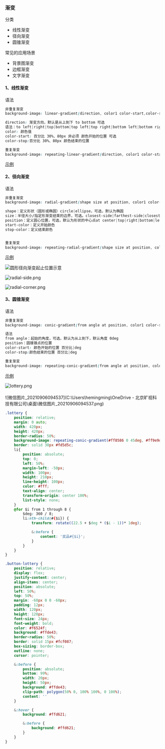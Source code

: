 ### 渐变

分类

- 线性渐变
- 径向渐变
- 圆锥渐变

常见的应用场景

- 背景图渐变
- 边框渐变
- 文字渐变



#### 1、线性渐变

语法

```css
非重复渐变
background-image: linear-gradient(direction, color1 color-start,color-stop,color2 color-start,color-stop,color3 color-start,color-stop...);

direction: 渐变方向，默认是从上到下 to bottom 可选
语法：to left|right|top|bottom|top left|top right|bottom left|bottom right
color: 颜色值
color-start: 百分比 30%、80px 非必须 颜色开始的位置 可选
color-stop:百分比 30%、80px 颜色结束的位置

重复渐变
background-image: repeating-linear-gradient(direction, color1 color-start,color-stop,color2 color-start,color-stop,color3 color-start,color-stop...);
```

[示例](../static-pages/css-gradient-example.html/#example1)

#### 2、径向渐变

语法

```css
非重复渐变
background-image: radial-gradient(shape size at position, color1 color-start,color-stop,color2 color-start,color-stop...);

shape：定义形状（圆形或椭圆）circle|ellipse，可选，默认为椭圆 
size：半径大小/指定形渐变结束的边界，可选。closest-side|farthest-side|closest-corner|farthest-corner|具体数值、一个值为圆|两个值为椭圆 默认值为
position：定义圆心位置，可选，默认为形状的中心点at center|top|right|bottom|left|top left|top right|bottom left|bottom right|具体数值
start-color：定义开始颜色
stop-color：定义结束颜色


重复渐变
background-image: repeating-radial-gradient(shape size at position, color1 color-start,color-stop,color2 color-start,color-stop...);
```

[示例](../static-pages/css-gradient-example.html)

![圆形径向渐变起止位置示意](https://image.zhangxinxu.com/image/blog/201711/circle-gradient-end.png)

![radial-side.png](https://segmentfault.com/img/remote/1460000021694788)



![radial-corner.png](https://segmentfault.com/img/remote/1460000021745376)

#### 3、圆锥渐变

语法

```css
非重复渐变
background-image: conic-gradient(from angle at position, color1 color-start color-stop,color2 color-start color-stop,color3 color-start color-stop... )

语法
from angle：起始的角度，可选，默认为从上到下，默认角度 0deg
position：圆锥锥点的位置
color-start: 颜色开始的位置 百分比|deg
color-stop:颜色结束的位置 百分比|deg

重复渐变
background-image: repeating-conic-gradient(from angle at position, color1 color-start,color-stop,color2 color-start,color-stop,color3 color-start,color-stop... )
```

[示例](../static-pages/css-gradient-example.html)

![lottery.png](https://segmentfault.com/img/remote/1460000021731406)



#### 

![微信图片_20210906094537](C:\Users\hemingming\OneDrive - 北京旷视科技有限公司\桌面\微信图片_20210906094537.png)



```css
.lottery {
    position: relative;
    margin: 0 auto;
    width: 420px;
    height: 420px;
    border-radius: 50%;
    background-image: repeating-conic-gradient(#ff8586 0 45deg, #ff9e9d 45deg 90deg);
    border: solid 30px #fd5d5c;
    li{
        position: absolute;
        top: 0;
        left: 50%;
        margin-left: -50px;
        width: 100px;
        height: 210px;
        line-height: 100px;
        color: #fff;
        text-align: center;
        transform-origin: center 100%;
        list-style: none;
    }
    @for $i from 1 through 8 {
        $deg: 360 / 8;
        li:nth-child(#{$i}) {
            transform: rotate((22.5 + $deg * ($i - 1))* 1deg);

            &:before {
                content: '奖品#{$i}';
            }
        }
    }
}

.button-lottery {
    position: relative;
    display: flex;
    justify-content: center;
    align-items: center;
    position: absolute;
    left: 50%;
    top: 50%;
    margin: -60px 0 0 -60px;
    padding: 12px;
    width: 120px;
    height: 120px;
    font-size: 24px;
    font-weight: bold;
    color: #f6524f;
    background: #ffde43;
    border-radius: 50%;
    border: solid 15px #fcf087;
    box-sizing: border-box;
    outline: none;
    cursor: pointer;

    &:before {
        position: absolute;
        bottom: 99%;
        width: 20px;
        height: 50px;
        background: #ffde43;
        clip-path: polygon(50% 0, 100% 100%, 0 100%);
        content: ''
    }

    &:hover {
        background: #ffd621;

        &:before {
            background: #ffd621;
        }
    }
}
```





